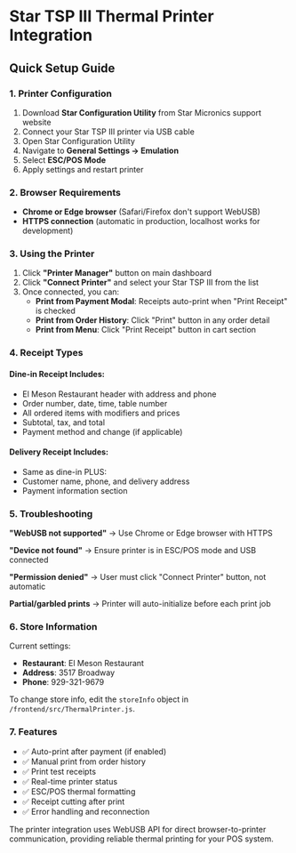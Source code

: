 # Star TSP III Thermal Printer Integration

## Quick Setup Guide

### 1. Printer Configuration
1. Download **Star Configuration Utility** from Star Micronics support website
2. Connect your Star TSP III printer via USB cable
3. Open Star Configuration Utility
4. Navigate to **General Settings → Emulation**
5. Select **ESC/POS Mode**
6. Apply settings and restart printer

### 2. Browser Requirements
- **Chrome or Edge browser** (Safari/Firefox don't support WebUSB)
- **HTTPS connection** (automatic in production, localhost works for development)

### 3. Using the Printer
1. Click **"Printer Manager"** button on main dashboard
2. Click **"Connect Printer"** and select your Star TSP III from the list
3. Once connected, you can:
   - **Print from Payment Modal**: Receipts auto-print when "Print Receipt" is checked
   - **Print from Order History**: Click "Print" button in any order detail
   - **Print from Menu**: Click "Print Receipt" button in cart section

### 4. Receipt Types

#### Dine-in Receipt Includes:
- El Meson Restaurant header with address and phone
- Order number, date, time, table number
- All ordered items with modifiers and prices
- Subtotal, tax, and total
- Payment method and change (if applicable)

#### Delivery Receipt Includes:
- Same as dine-in PLUS:
- Customer name, phone, and delivery address
- Payment information section

### 5. Troubleshooting

**"WebUSB not supported"**
→ Use Chrome or Edge browser with HTTPS

**"Device not found"**
→ Ensure printer is in ESC/POS mode and USB connected

**"Permission denied"**
→ User must click "Connect Printer" button, not automatic

**Partial/garbled prints**
→ Printer will auto-initialize before each print job

### 6. Store Information
Current settings:
- **Restaurant**: El Meson Restaurant  
- **Address**: 3517 Broadway
- **Phone**: 929-321-9679

To change store info, edit the `storeInfo` object in `/frontend/src/ThermalPrinter.js`.

### 7. Features
- ✅ Auto-print after payment (if enabled)
- ✅ Manual print from order history
- ✅ Print test receipts
- ✅ Real-time printer status
- ✅ ESC/POS thermal formatting
- ✅ Receipt cutting after print
- ✅ Error handling and reconnection

The printer integration uses WebUSB API for direct browser-to-printer communication, providing reliable thermal printing for your POS system.